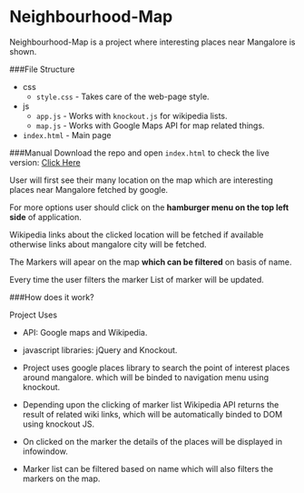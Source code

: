 # Neighbourhood-Map
Neighbourhood-Map is a project where interesting places near Mangalore is shown.

###File Structure
* css
  * `style.css` - Takes care of the web-page style.
* js
  * `app.js` - Works with `knockout.js` for wikipedia lists.
  * `map.js` - Works with Google Maps API for map related things.
* `index.html` - Main page

###Manual
Download the repo and open `index.html` to check the live version: [Click Here](https://vasudev-ps.github.io/Neighbourhood-Map-Mangalore/)

User will first see their many location on the map which are interesting places near Mangalore fetched by google.

For more options user should click on the **hamburger menu on the top left side** of application.

Wikipedia links about the clicked location will be fetched if available otherwise links about mangalore city will be fetched.

The Markers will apear on the map **which can be filtered** on basis of name.

Every time the user filters the marker List of marker will be updated.

###How does it work?

Project Uses 

* API: Google maps and Wikipedia.

* javascript libraries: jQuery and Knockout.

* Project uses google places library to search the point of interest places around mangalore. which will be binded to navigation menu using knockout.

* Depending upon the clicking of marker list Wikipedia API returns the result of related wiki links, which will be automatically binded to DOM using  knockout JS.

* On clicked on the marker the details of the places will be displayed in infowindow.

* Marker list can be filtered based on name which will also filters the markers on the map.

